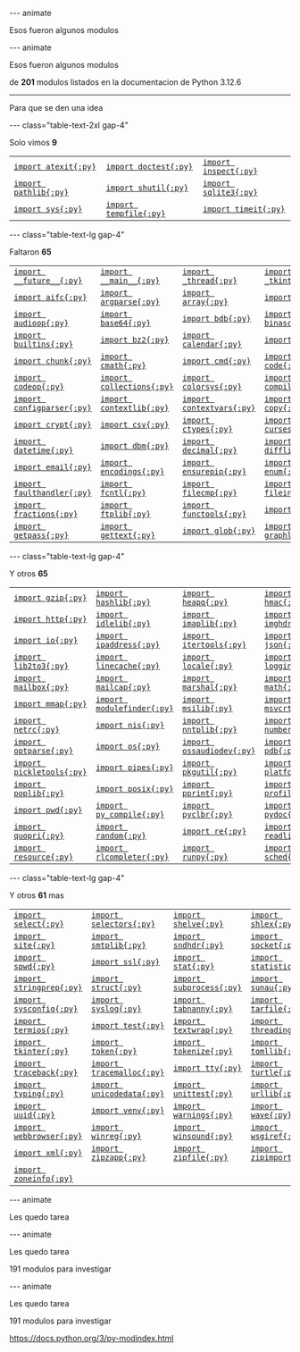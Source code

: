 
--- animate

Esos fueron algunos modulos

--- animate

Esos fueron algunos modulos

de **201** modulos listados en la documentacion de Python 3.12.6

---

Para que se den una idea

--- class="table-text-2xl gap-4"

Solo vimos **9**

|                                                                         |                                                                           |                                                                         |
| ----------------------------------------------------------------------- | ------------------------------------------------------------------------- | ----------------------------------------------------------------------- |
| [`import atexit{:py}`](https://docs.python.org/3/library/atexit.html)   | [`import doctest{:py}`](https://docs.python.org/3/library/doctest.html)   | [`import inspect{:py}`](https://docs.python.org/3/library/inspect.html) |
| [`import pathlib{:py}`](https://docs.python.org/3/library/pathlib.html) | [`import shutil{:py}`](https://docs.python.org/3/library/shutil.html)     | [`import sqlite3{:py}`](https://docs.python.org/3/library/sqlite3.html) |
| [`import sys{:py}`](https://docs.python.org/3/library/sys.html)         | [`import tempfile{:py}`](https://docs.python.org/3/library/tempfile.html) | [`import timeit{:py}`](https://docs.python.org/3/library/timeit.html)   |

--- class="table-text-lg gap-4"

Faltaron **65**

|   |   |   |   |   |
| - | - | - | - | - |
| [`import __future__{:py}`](https://docs.python.org/3/library/__future__.html) | [`import __main__{:py}`](https://docs.python.org/3/library/__main__.html) | [`import _thread{:py}`](https://docs.python.org/3/library/_thread.html) | [`import _tkinter{:py}`](https://docs.python.org/3/library/_tkinter.html) | [`import abc{:py}`](https://docs.python.org/3/library/abc.html) |
| [`import aifc{:py}`](https://docs.python.org/3/library/aifc.html) | [`import argparse{:py}`](https://docs.python.org/3/library/argparse.html) | [`import array{:py}`](https://docs.python.org/3/library/array.html) | [`import ast{:py}`](https://docs.python.org/3/library/ast.html) | [`import asyncio{:py}`](https://docs.python.org/3/library/asyncio.html) |
| [`import audioop{:py}`](https://docs.python.org/3/library/audioop.html) | [`import base64{:py}`](https://docs.python.org/3/library/base64.html) | [`import bdb{:py}`](https://docs.python.org/3/library/bdb.html) | [`import binascii{:py}`](https://docs.python.org/3/library/binascii.html) | [`import bisect{:py}`](https://docs.python.org/3/library/bisect.html) |
| [`import builtins{:py}`](https://docs.python.org/3/library/builtins.html) | [`import bz2{:py}`](https://docs.python.org/3/library/bz2.html) | [`import calendar{:py}`](https://docs.python.org/3/library/calendar.html) | [`import cgi{:py}`](https://docs.python.org/3/library/cgi.html) | [`import cgitb{:py}`](https://docs.python.org/3/library/cgitb.html) |
| [`import chunk{:py}`](https://docs.python.org/3/library/chunk.html) | [`import cmath{:py}`](https://docs.python.org/3/library/cmath.html) | [`import cmd{:py}`](https://docs.python.org/3/library/cmd.html) | [`import code{:py}`](https://docs.python.org/3/library/code.html) | [`import codecs{:py}`](https://docs.python.org/3/library/codecs.html) |
| [`import codeop{:py}`](https://docs.python.org/3/library/codeop.html) | [`import collections{:py}`](https://docs.python.org/3/library/collections.html) | [`import colorsys{:py}`](https://docs.python.org/3/library/colorsys.html) | [`import compileall{:py}`](https://docs.python.org/3/library/compileall.html) | [`import concurrent{:py}`](https://docs.python.org/3/library/concurrent.html) |
| [`import configparser{:py}`](https://docs.python.org/3/library/configparser.html) | [`import contextlib{:py}`](https://docs.python.org/3/library/contextlib.html) | [`import contextvars{:py}`](https://docs.python.org/3/library/contextvars.html) | [`import copy{:py}`](https://docs.python.org/3/library/copy.html) | [`import copyreg{:py}`](https://docs.python.org/3/library/copyreg.html) |
| [`import crypt{:py}`](https://docs.python.org/3/library/crypt.html) | [`import csv{:py}`](https://docs.python.org/3/library/csv.html) | [`import ctypes{:py}`](https://docs.python.org/3/library/ctypes.html) | [`import curses{:py}`](https://docs.python.org/3/library/curses.html) | [`import dataclasses{:py}`](https://docs.python.org/3/library/dataclasses.html) |
| [`import datetime{:py}`](https://docs.python.org/3/library/datetime.html) | [`import dbm{:py}`](https://docs.python.org/3/library/dbm.html) | [`import decimal{:py}`](https://docs.python.org/3/library/decimal.html) | [`import difflib{:py}`](https://docs.python.org/3/library/difflib.html) | [`import dis{:py}`](https://docs.python.org/3/library/dis.html) |
| [`import email{:py}`](https://docs.python.org/3/library/email.html) | [`import encodings{:py}`](https://docs.python.org/3/library/encodings.html) | [`import ensurepip{:py}`](https://docs.python.org/3/library/ensurepip.html) | [`import enum{:py}`](https://docs.python.org/3/library/enum.html) | [`import errno{:py}`](https://docs.python.org/3/library/errno.html) |
| [`import faulthandler{:py}`](https://docs.python.org/3/library/faulthandler.html) | [`import fcntl{:py}`](https://docs.python.org/3/library/fcntl.html) | [`import filecmp{:py}`](https://docs.python.org/3/library/filecmp.html) | [`import fileinput{:py}`](https://docs.python.org/3/library/fileinput.html) | [`import fnmatch{:py}`](https://docs.python.org/3/library/fnmatch.html) |
| [`import fractions{:py}`](https://docs.python.org/3/library/fractions.html) | [`import ftplib{:py}`](https://docs.python.org/3/library/ftplib.html) | [`import functools{:py}`](https://docs.python.org/3/library/functools.html) | [`import gc{:py}`](https://docs.python.org/3/library/gc.html) | [`import getopt{:py}`](https://docs.python.org/3/library/getopt.html) |
| [`import getpass{:py}`](https://docs.python.org/3/library/getpass.html) | [`import gettext{:py}`](https://docs.python.org/3/library/gettext.html) | [`import glob{:py}`](https://docs.python.org/3/library/glob.html) | [`import graphlib{:py}`](https://docs.python.org/3/library/graphlib.html) | [`import grp{:py}`](https://docs.python.org/3/library/grp.html) |

--- class="table-text-lg gap-4"

Y otros **65**

|   |   |   |   |   |
| - | - | - | - | - |
| [`import gzip{:py}`](https://docs.python.org/3/library/gzip.html) | [`import hashlib{:py}`](https://docs.python.org/3/library/hashlib.html) | [`import heapq{:py}`](https://docs.python.org/3/library/heapq.html) | [`import hmac{:py}`](https://docs.python.org/3/library/hmac.html) | [`import html{:py}`](https://docs.python.org/3/library/html.html) |
| [`import http{:py}`](https://docs.python.org/3/library/http.html) | [`import idlelib{:py}`](https://docs.python.org/3/library/idlelib.html) | [`import imaplib{:py}`](https://docs.python.org/3/library/imaplib.html) | [`import imghdr{:py}`](https://docs.python.org/3/library/imghdr.html) | [`import importlib{:py}`](https://docs.python.org/3/library/importlib.html) |
| [`import io{:py}`](https://docs.python.org/3/library/io.html) | [`import ipaddress{:py}`](https://docs.python.org/3/library/ipaddress.html) | [`import itertools{:py}`](https://docs.python.org/3/library/itertools.html) | [`import json{:py}`](https://docs.python.org/3/library/json.html) | [`import keyword{:py}`](https://docs.python.org/3/library/keyword.html) |
| [`import lib2to3{:py}`](https://docs.python.org/3/library/lib2to3.html) | [`import linecache{:py}`](https://docs.python.org/3/library/linecache.html) | [`import locale{:py}`](https://docs.python.org/3/library/locale.html) | [`import logging{:py}`](https://docs.python.org/3/library/logging.html) | [`import lzma{:py}`](https://docs.python.org/3/library/lzma.html) |
| [`import mailbox{:py}`](https://docs.python.org/3/library/mailbox.html) | [`import mailcap{:py}`](https://docs.python.org/3/library/mailcap.html) | [`import marshal{:py}`](https://docs.python.org/3/library/marshal.html) | [`import math{:py}`](https://docs.python.org/3/library/math.html) | [`import mimetypes{:py}`](https://docs.python.org/3/library/mimetypes.html) |
| [`import mmap{:py}`](https://docs.python.org/3/library/mmap.html) | [`import modulefinder{:py}`](https://docs.python.org/3/library/modulefinder.html) | [`import msilib{:py}`](https://docs.python.org/3/library/msilib.html) | [`import msvcrt{:py}`](https://docs.python.org/3/library/msvcrt.html) | [`import multiprocessing{:py}`](https://docs.python.org/3/library/multiprocessing.html) |
| [`import netrc{:py}`](https://docs.python.org/3/library/netrc.html) | [`import nis{:py}`](https://docs.python.org/3/library/nis.html) | [`import nntplib{:py}`](https://docs.python.org/3/library/nntplib.html) | [`import numbers{:py}`](https://docs.python.org/3/library/numbers.html) | [`import operator{:py}`](https://docs.python.org/3/library/operator.html) |
| [`import optparse{:py}`](https://docs.python.org/3/library/optparse.html) | [`import os{:py}`](https://docs.python.org/3/library/os.html) | [`import ossaudiodev{:py}`](https://docs.python.org/3/library/ossaudiodev.html) | [`import pdb{:py}`](https://docs.python.org/3/library/pdb.html) | [`import pickle{:py}`](https://docs.python.org/3/library/pickle.html) |
| [`import pickletools{:py}`](https://docs.python.org/3/library/pickletools.html) | [`import pipes{:py}`](https://docs.python.org/3/library/pipes.html) | [`import pkgutil{:py}`](https://docs.python.org/3/library/pkgutil.html) | [`import platform{:py}`](https://docs.python.org/3/library/platform.html) | [`import plistlib{:py}`](https://docs.python.org/3/library/plistlib.html) |
| [`import poplib{:py}`](https://docs.python.org/3/library/poplib.html) | [`import posix{:py}`](https://docs.python.org/3/library/posix.html) | [`import pprint{:py}`](https://docs.python.org/3/library/pprint.html) | [`import profile{:py}`](https://docs.python.org/3/library/profile.html) | [`import pty{:py}`](https://docs.python.org/3/library/pty.html) |
| [`import pwd{:py}`](https://docs.python.org/3/library/pwd.html) | [`import py_compile{:py}`](https://docs.python.org/3/library/py_compile.html) | [`import pyclbr{:py}`](https://docs.python.org/3/library/pyclbr.html) | [`import pydoc{:py}`](https://docs.python.org/3/library/pydoc.html) | [`import queue{:py}`](https://docs.python.org/3/library/queue.html) |
| [`import quopri{:py}`](https://docs.python.org/3/library/quopri.html) | [`import random{:py}`](https://docs.python.org/3/library/random.html) | [`import re{:py}`](https://docs.python.org/3/library/re.html) | [`import readline{:py}`](https://docs.python.org/3/library/readline.html) | [`import reprlib{:py}`](https://docs.python.org/3/library/reprlib.html) |
| [`import resource{:py}`](https://docs.python.org/3/library/resource.html) | [`import rlcompleter{:py}`](https://docs.python.org/3/library/rlcompleter.html) | [`import runpy{:py}`](https://docs.python.org/3/library/runpy.html) | [`import sched{:py}`](https://docs.python.org/3/library/sched.html) | [`import secrets{:py}`](https://docs.python.org/3/library/secrets.html) |

--- class="table-text-lg gap-4"

Y otros **61** mas

|   |   |   |   |   |
| - | - | - | - | - |
| [`import select{:py}`](https://docs.python.org/3/library/select.html) | [`import selectors{:py}`](https://docs.python.org/3/library/selectors.html) | [`import shelve{:py}`](https://docs.python.org/3/library/shelve.html) | [`import shlex{:py}`](https://docs.python.org/3/library/shlex.html) | [`import signal{:py}`](https://docs.python.org/3/library/signal.html) |
| [`import site{:py}`](https://docs.python.org/3/library/site.html) | [`import smtplib{:py}`](https://docs.python.org/3/library/smtplib.html) | [`import sndhdr{:py}`](https://docs.python.org/3/library/sndhdr.html) | [`import socket{:py}`](https://docs.python.org/3/library/socket.html) | [`import socketserver{:py}`](https://docs.python.org/3/library/socketserver.html) |
| [`import spwd{:py}`](https://docs.python.org/3/library/spwd.html) | [`import ssl{:py}`](https://docs.python.org/3/library/ssl.html) | [`import stat{:py}`](https://docs.python.org/3/library/stat.html) | [`import statistics{:py}`](https://docs.python.org/3/library/statistics.html) | [`import string{:py}`](https://docs.python.org/3/library/string.html) |
| [`import stringprep{:py}`](https://docs.python.org/3/library/stringprep.html) | [`import struct{:py}`](https://docs.python.org/3/library/struct.html) | [`import subprocess{:py}`](https://docs.python.org/3/library/subprocess.html) | [`import sunau{:py}`](https://docs.python.org/3/library/sunau.html) | [`import symtable{:py}`](https://docs.python.org/3/library/symtable.html) |
| [`import sysconfig{:py}`](https://docs.python.org/3/library/sysconfig.html) | [`import syslog{:py}`](https://docs.python.org/3/library/syslog.html) | [`import tabnanny{:py}`](https://docs.python.org/3/library/tabnanny.html) | [`import tarfile{:py}`](https://docs.python.org/3/library/tarfile.html) | [`import telnetlib{:py}`](https://docs.python.org/3/library/telnetlib.html) |
| [`import termios{:py}`](https://docs.python.org/3/library/termios.html) | [`import test{:py}`](https://docs.python.org/3/library/test.html) | [`import textwrap{:py}`](https://docs.python.org/3/library/textwrap.html) | [`import threading{:py}`](https://docs.python.org/3/library/threading.html) | [`import time{:py}`](https://docs.python.org/3/library/time.html) |
| [`import tkinter{:py}`](https://docs.python.org/3/library/tkinter.html) | [`import token{:py}`](https://docs.python.org/3/library/token.html) | [`import tokenize{:py}`](https://docs.python.org/3/library/tokenize.html) | [`import tomllib{:py}`](https://docs.python.org/3/library/tomllib.html) | [`import trace{:py}`](https://docs.python.org/3/library/trace.html) |
| [`import traceback{:py}`](https://docs.python.org/3/library/traceback.html) | [`import tracemalloc{:py}`](https://docs.python.org/3/library/tracemalloc.html) | [`import tty{:py}`](https://docs.python.org/3/library/tty.html) | [`import turtle{:py}`](https://docs.python.org/3/library/turtle.html) | [`import types{:py}`](https://docs.python.org/3/library/types.html) |
| [`import typing{:py}`](https://docs.python.org/3/library/typing.html) | [`import unicodedata{:py}`](https://docs.python.org/3/library/unicodedata.html) | [`import unittest{:py}`](https://docs.python.org/3/library/unittest.html) | [`import urllib{:py}`](https://docs.python.org/3/library/urllib.html) | [`import uu{:py}`](https://docs.python.org/3/library/uu.html) |
| [`import uuid{:py}`](https://docs.python.org/3/library/uuid.html) | [`import venv{:py}`](https://docs.python.org/3/library/venv.html) | [`import warnings{:py}`](https://docs.python.org/3/library/warnings.html) | [`import wave{:py}`](https://docs.python.org/3/library/wave.html) | [`import weakref{:py}`](https://docs.python.org/3/library/weakref.html) |
| [`import webbrowser{:py}`](https://docs.python.org/3/library/webbrowser.html) | [`import winreg{:py}`](https://docs.python.org/3/library/winreg.html) | [`import winsound{:py}`](https://docs.python.org/3/library/winsound.html) | [`import wsgiref{:py}`](https://docs.python.org/3/library/wsgiref.html) | [`import xdrlib{:py}`](https://docs.python.org/3/library/xdrlib.html) |
| [`import xml{:py}`](https://docs.python.org/3/library/xml.html) | [`import zipzapp{:py}`](https://docs.python.org/3/library/zipzapp.html) | [`import zipfile{:py}`](https://docs.python.org/3/library/zipfile.html) | [`import zipimport{:py}`](https://docs.python.org/3/library/zipimport.html) | [`import zlib{:py}`](https://docs.python.org/3/library/zlib.html) |
| [`import zoneinfo{:py}`](https://docs.python.org/3/library/zoneinfo.html) |

--- animate

Les quedo tarea

--- animate

Les quedo tarea

191 modulos para investigar

--- animate

Les quedo tarea

191 modulos para investigar

https://docs.python.org/3/py-modindex.html
